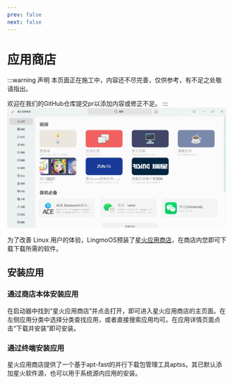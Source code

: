 ```yaml
---
prev: false
next: false
---
```

# 应用商店
:::warning 声明
本页面正在施工中，内容还不尽完善，仅供参考，有不足之处敬请指出。

欢迎在我们的GitHub仓库提交pr以添加内容或修正不足。
:::
<img src="/zh/img/spark-store.png" loading="lazy" alt="Spark Store">

为了改善 Linux 用户的体验，LingmoOS预装了[星火应用商店](https://gitee.com/spark-store-project/spark-store)，在商店内您即可下载下载所需的软件。

## 安装应用
### 通过商店本体安装应用
在启动器中找到“星火应用商店”并点击打开，即可进入星火应用商店的主页面。在左侧应用分类中选择分类查找应用，或者直接搜索应用均可。在应用详情页面点击“下载并安装”即可安装。

### 通过终端安装应用
星火应用商店提供了一个基于apt-fast的并行下载包管理工具aptss。其已默认添加星火软件源，也可以用于系统源内应用的安装。